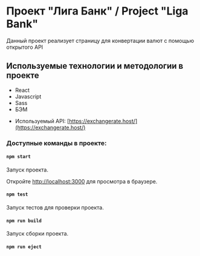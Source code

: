 # Проект "Лига Банк" / Project "Liga Bank"

Данный проект реализует страницу для конвертации валют с помощью открытого API

## Используемые технологии и методологии в проекте

* React
* Javascript
* Sass
* БЭМ

- Используемый API: [https://exchangerate.host/](https://exchangerate.host/)

### Доступные команды в проекте:

#### `npm start`

Запуск проекта.

Откройте [http://localhost:3000](http://localhost:3000) для просмотра в браузере.

#### `npm test`

Запуск тестов для проверки проекта.

#### `npm run build`

Запуск сборки проекта.

#### `npm run eject`
